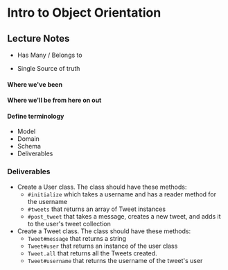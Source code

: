 Intro to Object Orientation
===========================

## Lecture Notes

* Has Many / Belongs to

* Single Source of truth

#### Where we've been

#### Where we'll be from here on out


#### Define terminology
  * Model
  * Domain
  * Schema
  * Deliverables




### Deliverables

* Create a User class. The class should have these methods:
  * `#initialize` which takes a username and has a reader method for the username
  * `#tweets` that returns an array of Tweet instances
  * `#post_tweet` that takes a message, creates a new tweet, and adds it to the user's tweet collection
* Create a Tweet class. The class should have these methods:
  * `Tweet#message` that returns a string
  * `Tweet#user` that returns an instance of the user class
  * `Tweet.all` that returns all the Tweets created.
  * `Tweet#username` that returns the username of the tweet's user
